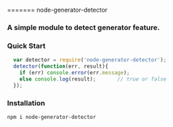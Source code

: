 =======
node-generator-detector

### A simple module to detect generator feature.

### Quick Start
```javascript
  var detector = require('node-generator-detector');
  detector(function(err, result){
    if (err) console.error(err.message);
    else console.log(result);       // true or false
  });
```
### Installation
```npm i node-generator-detector```
